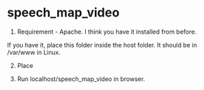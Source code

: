 speech_map_video
================

1. Requirement - Apache. I think you have it installed from before. 

If you have it, place this folder inside the host folder. It should be in /var/www in Linux. 

2. Place 


2. Run localhost/speech_map_video in browser. 
